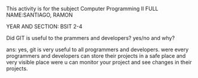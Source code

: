 This activity is for the subject Computer Programming II
FULL NAME:SANTIAGO, RAMON 

YEAR AND SECTION: BSIT 2-4

Did GIT is useful to the prammers and developers? yes/no and why?

ans: yes, git is very useful to all programmers and developers. were every programmers and developers can store their projects in a safe place and very visible place were u can monitor your project and see changes in their projects.
